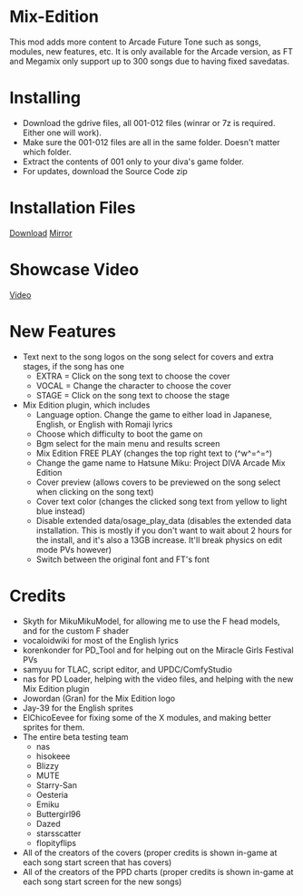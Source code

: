 # Mix-Edition
This mod adds more content to Arcade Future Tone such as songs, modules, new features, etc. It is only available for the Arcade version, as FT and Megamix only support up to 300 songs due to having fixed savedatas.

# Installing
  - Download the gdrive files, all 001-012 files (winrar or 7z is required. Either one will work).
  - Make sure the 001-012 files are all in the same folder. Doesn't matter which folder.
  - Extract the contents of 001 only to your diva's game folder.
  - For updates, download the Source Code zip

# Installation Files
[Download](https://drive.google.com/drive/u/5/folders/14l2dDLsCX72mYiSK4rbBwR7rZn6RvZcK?usp=sharing)
[Mirror](https://t.me/mixeditionmirror2)

# Showcase Video
[Video](https://www.youtube.com/watch?v=rHPHwoAYOEQ)

# New Features
- Text next to the song logos on the song select for covers and extra stages, if the song has one
  - EXTRA = Click on the song text to choose the cover
  - VOCAL = Change the character to choose the cover
  - STAGE = Click on the song text to choose the stage
- Mix Edition plugin, which includes
  - Language option. Change the game to either load in Japanese, English, or English with Romaji lyrics
  - Choose which difficulty to boot the game on
  - Bgm select for the main menu and results screen
  - Mix Edition FREE PLAY (changes the top right text to (^w^=^=^)
  - Change the game name to Hatsune Miku: Project DIVA Arcade Mix Edition
  - Cover preview (allows covers to be previewed on the song select when clicking on the song text)
  - Cover text color (changes the clicked song text from yellow to light blue instead)
  - Disable extended data/osage_play_data (disables the extended data installation. This is mostly if you don't want to wait about 2 hours for the install, and it's also a 13GB increase. It'll break physics on edit mode PVs however)
  - Switch between the original font and FT's font
 
# Credits
- Skyth for MikuMikuModel, for allowing me to use the F head models, and for the custom F shader
- vocaloidwiki for most of the English lyrics
- korenkonder for PD_Tool and for helping out on the Miracle Girls Festival PVs
- samyuu for TLAC, script editor, and UPDC/ComfyStudio
- nas for PD Loader, helping with the video files, and helping with the new Mix Edition plugin
- Jowordan (Gran) for the Mix Edition logo
- Jay-39 for the English sprites
- ElChicoEevee for fixing some of the X modules, and making better sprites for them.
- The entire beta testing team
  - nas
  - hisokeee
  - Blizzy
  - MUTE
  - Starry-San
  - Oesteria
  - Emiku
  - Buttergirl96
  - Dazed
  - starsscatter
  - flopityflips
- All of the creators of the covers (proper credits is shown in-game at each song start screen that has covers)
- All of the creators of the PPD charts (proper credits is shown in-game at each song start screen for the new songs)
